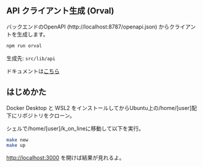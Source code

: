 ## API クライアント生成 (Orval)

バックエンドのOpenAPI (http://localhost:8787/openapi.json) からクライアントを生成します。

```txt
npm run orval
```

生成先: `src/lib/api`

ドキュメントは[こちら](https://docs.ashitabo.net)

## はじめかた

Docker Desktop と WSL2 をインストールしてからUbuntu上の/home/[user]配下にリポジトリをクローン。

シェルで/home/[user]/k_on_lineに移動して以下を実行。

```bash
make new
make up
```

[http://localhost:3000](http://localhost:3000) を開けば結果が見れるよ。
